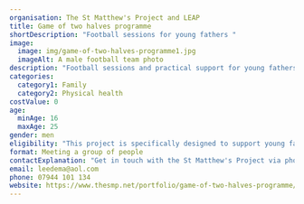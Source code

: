 ```yaml
---
organisation: The St Matthew's Project and LEAP
title: Game of two halves programme
shortDescription: "Football sessions for young fathers "
image:
  image: img/game-of-two-halves-programme1.jpg
  imageAlt: A male football team photo
description: "Football sessions and practical support for young fathers. "
categories:
  category1: Family
  category2: Physical health
costValue: 0
age:
  minAge: 16
  maxAge: 25
gender: men
eligibility: "This project is specifically designed to support young fathers. "
format: Meeting a group of people
contactExplanation: "Get in touch with the St Matthew's Project via phone or email. "
email: leedema@aol.com
phone: 07944 101 134
website: https://www.thesmp.net/portfolio/game-of-two-halves-programme/
---
```

